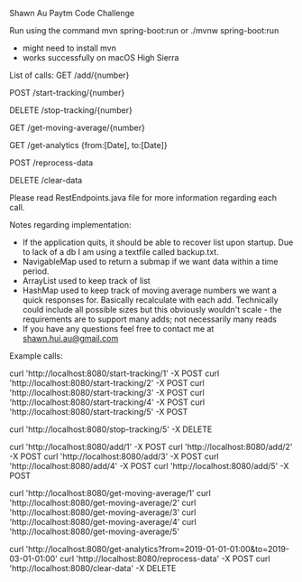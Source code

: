 Shawn Au Paytm Code Challenge

Run using the command
mvn spring-boot:run
or
./mvnw spring-boot:run
- might need to install mvn
- works successfully on macOS High Sierra

List of calls:
GET /add/{number}

POST /start-tracking/{number}

DELETE /stop-tracking/{number}

GET /get-moving-average/{number}

GET /get-analytics
{from:[Date], to:[Date]}

POST /reprocess-data

DELETE /clear-data

Please read RestEndpoints.java file for more information regarding each call.

Notes regarding implementation:
- If the application quits, it should be able to recover list upon startup. Due to lack of a db I am using a textfile called backup.txt. 
- NavigableMap used to return a submap if we want data within a time period.
- ArrayList used to keep track of list
- HashMap used to keep track of moving average numbers we want a quick responses for. Basically recalculate with each add. Technically could include all possible sizes but this obviously wouldn't scale - the requirements are to support many adds; not necessarily many reads
- If you have any questions feel free to contact me at shawn.hui.au@gmail.com

Example calls:

curl 'http://localhost:8080/start-tracking/1' -X POST
curl 'http://localhost:8080/start-tracking/2' -X POST
curl 'http://localhost:8080/start-tracking/3' -X POST
curl 'http://localhost:8080/start-tracking/4' -X POST
curl 'http://localhost:8080/start-tracking/5' -X POST

curl 'http://localhost:8080/stop-tracking/5' -X DELETE

curl 'http://localhost:8080/add/1' -X POST
curl 'http://localhost:8080/add/2' -X POST
curl 'http://localhost:8080/add/3' -X POST
curl 'http://localhost:8080/add/4' -X POST
curl 'http://localhost:8080/add/5' -X POST


curl 'http://localhost:8080/get-moving-average/1'
curl 'http://localhost:8080/get-moving-average/2'
curl 'http://localhost:8080/get-moving-average/3'
curl 'http://localhost:8080/get-moving-average/4'
curl 'http://localhost:8080/get-moving-average/5'

curl 'http://localhost:8080/get-analytics?from=2019-01-01-01:00&to=2019-03-01-01:00'
curl 'http://localhost:8080/reprocess-data' -X POST
curl 'http://localhost:8080/clear-data' -X DELETE
